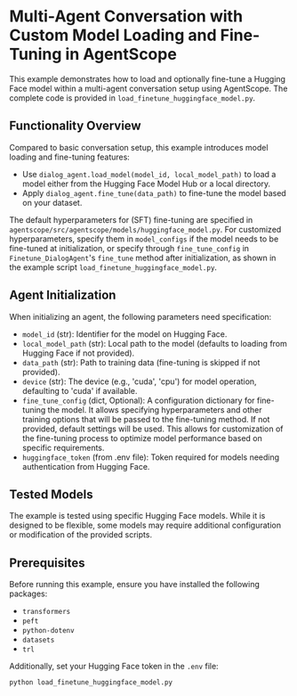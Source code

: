# Multi-Agent Conversation with Custom Model Loading and Fine-Tuning in AgentScope

This example demonstrates how to load and optionally fine-tune a Hugging Face model within a multi-agent conversation setup using AgentScope. The complete code is provided in `load_finetune_huggingface_model.py`.

## Functionality Overview

Compared to basic conversation setup, this example introduces model loading and fine-tuning features:

- Use `dialog_agent.load_model(model_id, local_model_path)` to load a model either from the Hugging Face Model Hub or a local directory.
- Apply `dialog_agent.fine_tune(data_path)` to fine-tune the model based on your dataset.

The default hyperparameters for (SFT) fine-tuning are specified in `agentscope/src/agentscope/models/huggingface_model.py`. For customized hyperparameters, specify them in `model_configs` if the model needs to be fine-tuned at initialization, or specify through `fine_tune_config` in `Finetune_DialogAgent`'s `fine_tune` method after initialization, as shown in the example script `load_finetune_huggingface_model.py`.

## Agent Initialization

When initializing an agent, the following parameters need specification:

- `model_id` (str): Identifier for the model on Hugging Face.
- `local_model_path` (str): Local path to the model (defaults to loading from Hugging Face if not provided).
- `data_path` (str): Path to training data (fine-tuning is skipped if not provided).
- `device` (str): The device (e.g., 'cuda', 'cpu') for model operation, defaulting to 'cuda' if available.
- `fine_tune_config` (dict, Optional): A configuration dictionary for fine-tuning the model. It allows specifying hyperparameters and other training options that will be passed to the fine-tuning method. If not provided, default settings will be used. This allows for customization of the fine-tuning process to optimize model performance based on specific requirements.
- `huggingface_token` (from .env file): Token required for models needing authentication from Hugging Face.

## Tested Models

The example is tested using specific Hugging Face models. While it is designed to be flexible, some models may require additional configuration or modification of the provided scripts.

## Prerequisites

Before running this example, ensure you have installed the following packages:

- `transformers`
- `peft`
- `python-dotenv`
- `datasets`
- `trl`

Additionally, set your Hugging Face token in the `.env` file:

```bash
python load_finetune_huggingface_model.py